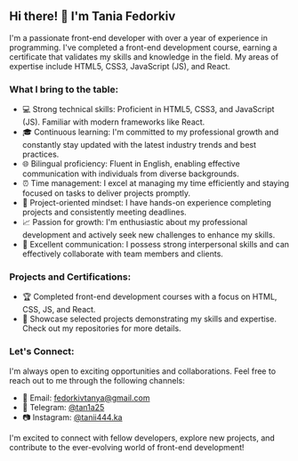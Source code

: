 ## Hi there! 👋 I'm Tania Fedorkiv

I'm a passionate front-end developer with over a year of experience in programming. I've completed a front-end development course, earning a certificate that validates my skills and knowledge in the field. My areas of expertise include HTML5, CSS3, JavaScript (JS), and React.

### What I bring to the table:

- 💻 Strong technical skills: Proficient in HTML5, CSS3, and JavaScript (JS). Familiar with modern frameworks like React.
- 🎓 Continuous learning: I'm committed to my professional growth and constantly stay updated with the latest industry trends and best practices.
- 🌐 Bilingual proficiency: Fluent in English, enabling effective communication with individuals from diverse backgrounds.
- ⏰ Time management: I excel at managing my time efficiently and staying focused on tasks to deliver projects promptly.
- 🚀 Project-oriented mindset: I have hands-on experience completing projects and consistently meeting deadlines.
- 📈 Passion for growth: I'm enthusiastic about my professional development and actively seek new challenges to enhance my skills.
- 💬 Excellent communication: I possess strong interpersonal skills and can effectively collaborate with team members and clients.

### Projects and Certifications:

- 🏆 Completed front-end development courses with a focus on HTML, CSS, JS, and React.
- 🌟 Showcase selected projects demonstrating my skills and expertise. Check out my repositories for more details.

### Let's Connect:

I'm always open to exciting opportunities and collaborations. Feel free to reach out to me through the following channels:

- 📧 Email: fedorkivtanya@gmail.com
- 💬 Telegram: [@tan1a25](https://t.me/tan1a25)
- 📷 Instagram: [@tanii444.ka](https://instagram.com/tanii444.ka?igshid=ZWQyN2ExYTkwZQ==)

I'm excited to connect with fellow developers, explore new projects, and contribute to the ever-evolving world of front-end development!

